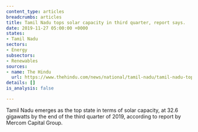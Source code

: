 ```yaml
---
content_type: articles
breadcrumbs: articles
title: Tamil Nadu tops solar capacity in third quarter, report says.
date: 2019-11-27 05:00:00 +0000
states:
- Tamil Nadu
sectors:
- Energy
subsectors:
- Renewables
sources:
- name: The Hindu
  url: https://www.thehindu.com/news/national/tamil-nadu/tamil-nadu-tops-solar-capacity-in-third-quarter-a-report-says/article30038095.ece
details: []
is_analysis: false

---
```

Tamil Nadu emerges as the top state in terms of solar capacity, at 32.6 gigawatts by the end of the third quarter of 2019, according to report by Mercom Capital Group.